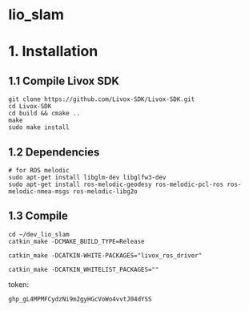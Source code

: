 # lio_slam

# 1. Installation

## 1.1 Compile Livox SDK

```
git clone https://github.com/Livox-SDK/Livox-SDK.git
cd Livox-SDK
cd build && cmake ..
make
sudo make install
```

## 1.2 Dependencies

```
# for ROS melodic
sudo apt-get install libglm-dev libglfw3-dev
sudo apt-get install ros-melodic-geodesy ros-melodic-pcl-ros ros-melodic-nmea-msgs ros-melodic-libg2o
```

## 1.3 Compile

```
cd ~/dev_lio_slam
catkin_make -DCMAKE_BUILD_TYPE=Release
```



```
catkin_make -DCATKIN-WHITE-PACKAGES="livox_ros_driver"

catkin_make -DCATKIN_WHITELIST_PACKAGES=""

```

token:

```
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
```

